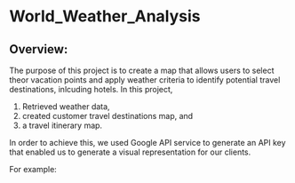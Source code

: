 # World_Weather_Analysis
## Overview:
The purpose of this project is to create a map that allows users to select theor vacation points and apply weather criteria to identify potential travel destinations, inlcuding hotels. 
In this project,
1. Retrieved weather data,
2. created customer travel destinations map, and
3. a travel itinerary map.

In order to achieve this, we used Google API service to generate an API key that enabled us to generate a visual representation for our clients.

For example:

